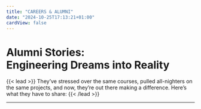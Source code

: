 ```yaml
---
title: "CAREERS & ALUMNI"
date: "2024-10-25T17:13:21+01:00"
cardView: false
---
```


<style>
  header {
    display: none;
  }
</style>

<h1 class="responsive-title-style-2">Alumni Stories:<br>Engineering Dreams into Reality</h1>

{{< lead >}}
They’ve stressed over the same courses, pulled all-nighters on the same projects, and now, they’re out there making a difference. Here’s what they have to share:
{{< /lead >}}

---
